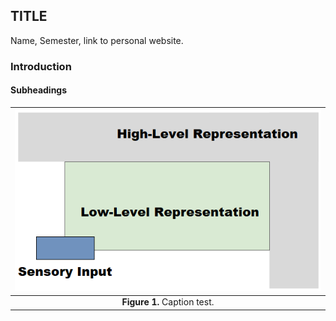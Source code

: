 ## TITLE
Name, Semester, link to personal website.


### Introduction
[Comment_1]: <> (begin your text here)

#### Subheadings
[Comment_2]: <> (begin your text here)

| ![](https://github.com/Orthogonal-Research-Lab/Meta-brain-Models/raw/master/Assets%20and%20Media/Meta-brain%20Model%20II.png) | 
| :--: |
| <b>Figure 1.</b> Caption test. |
[Comment_3]: <> (Insert Figure with caption here)
